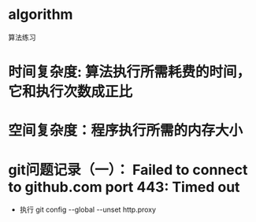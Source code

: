 # algorithm
算法练习
# 时间复杂度: 算法执行所需耗费的时间，它和执行次数成正比
# 空间复杂度：程序执行所需的内存大小
# git问题记录（一）： Failed to connect to github.com port 443: Timed out
   - 执行 git config --global --unset http.proxy

